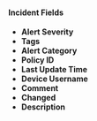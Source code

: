 
#### Incident Fields
- **Alert Severity**
- **Tags**
- **Alert Category**
- **Policy ID**
- **Last Update Time**
- **Device Username**
- **Comment**
- **Changed**
- **Description**

